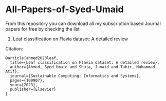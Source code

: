 # All-Papers-of-Syed-Umaid
From this repository you can download all my subscription based Journal papers for free by checking the list

1. Leaf classification on Flavia dataset: A detailed review

Citation:
```
@article{ahmed2023leaf,
  title={Leaf classification on Flavia dataset: A detailed review},
  author={Ahmed, Syed Umaid and Shuja, Junaid and Tahir, Muhammad Atif},
  journal={Sustainable Computing: Informatics and Systems},
  pages={100907},
  year={2023},
  publisher={Elsevier}
}
```
